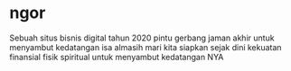 # ngor
Sebuah situs bisnis digital tahun 2020 pintu gerbang jaman akhir untuk menyambut kedatangan isa almasih mari kita siapkan sejak dini kekuatan finansial fisik spiritual untuk menyambut kedatangan NYA
